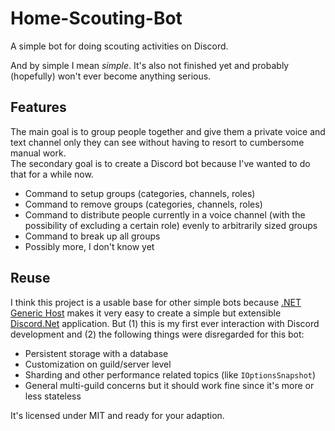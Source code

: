 # Home-Scouting-Bot
A simple bot for doing scouting activities on Discord.

And by simple I mean _simple_. It's also not finished yet and probably (hopefully) won't ever become anything serious.

## Features
The main goal is to group people together and give them a private voice and text channel only they can see without having to resort to cumbersome manual work.  
The secondary goal is to create a Discord bot because I've wanted to do that for a while now.

- Command to setup groups (categories, channels, roles)
- Command to remove groups (categories, channels, roles)
- Command to distribute people currently in a voice channel (with the possibility of excluding a certain role) evenly to arbitrarily sized groups
- Command to break up all groups
- Possibly more, I don't know yet

## Reuse
I think this project is a usable base for other simple bots because [.NET Generic Host](https://docs.microsoft.com/en-us/aspnet/core/fundamentals/host/generic-host?view=aspnetcore-5.0) makes it very easy to create a simple but extensible [Discord.Net](https://github.com/discord-net/Discord.Net) application. But (1) this is my first ever interaction with Discord development and (2) the following things were disregarded for this bot:
- Persistent storage with a database
- Customization on guild/server level
- Sharding and other performance related topics (like `IOptionsSnapshot`)
- General multi-guild concerns but it should work fine since it's more or less stateless

It's licensed under MIT and ready for your adaption.
